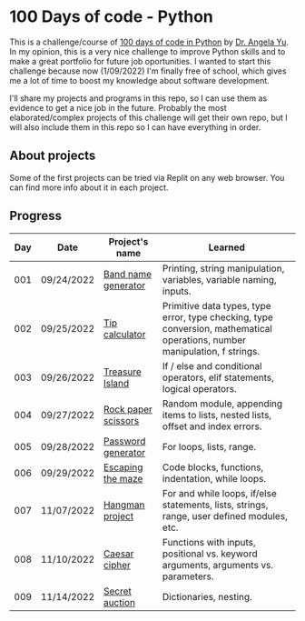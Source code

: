 # 100 Days of code - Python

This is a challenge/course of [100 days of code in Python](https://www.udemy.com/course/100-days-of-code/) by [Dr. Angela Yu](https://www.udemy.com/user/4b4368a3-b5c8-4529-aa65-2056ec31f37e/). In my opinion, this is a very nice challenge to improve Python skills and to make a great portfolio for future job oportunities. I wanted to start this challenge because now (1/09/2022) I'm finally free of school, which gives me a lot of time to boost my knowledge about software development.

I'll share my projects and programs in this repo, so I can use them as evidence to get a nice job in the future. Probably the most elaborated/complex projects of this challenge will get their own repo, but I will also include them in this repo so I can have everything in order.

## About projects
Some of the first projects can be tried via Replit on any web browser. You can find more info about it in each project.

## Progress

| Day | Date | Project's name | Learned |
| --- | --- | --- | --- |
| 001 | 09/24/2022 | [Band name generator](/projects/Day001/) | Printing, string manipulation, variables, variable naming, inputs. |
| 002 | 09/25/2022 | [Tip calculator](/projects/Day002/) | Primitive data types, type error, type checking, type conversion, mathematical operations, number manipulation, f strings. |
| 003 | 09/26/2022 | [Treasure Island](/projects/Day003/) | If / else and conditional operators, elif statements, logical operators.
| 004 | 09/27/2022 | [Rock paper scissors](/projects/Day004/) | Random module, appending items to lists, nested lists, offset and index errors. |
| 005 | 09/28/2022 | [Password generator](/projects/Day005/) | For loops, lists, range. |
| 006 | 09/29/2022 | [Escaping the maze](/projects/Day006/) | Code blocks, functions, indentation, while loops.|
| 007 | 11/07/2022 | [Hangman project](/projects/Day007/) | For and while loops, if/else statements, lists, strings, range, user defined modules, etc.|
| 008 | 11/10/2022 | [Caesar cipher](/projects/Day008/) | Functions with inputs, positional vs. keyword arguments, arguments vs. parameters. |
| 009 | 11/14/2022 | [Secret auction](/projects/Day009/) | Dictionaries, nesting. |